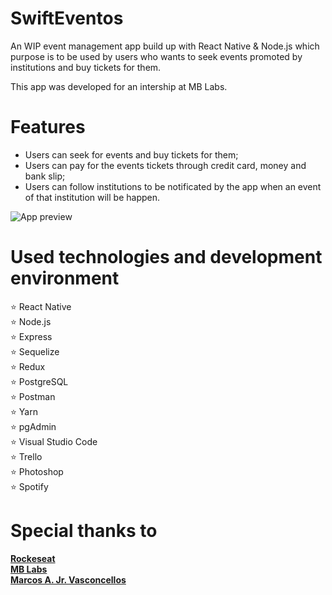 # SwiftEventos

An WIP event management app build up with React Native & Node.js which purpose is to be used by users who wants to seek events promoted by institutions and buy tickets for them.

This app was developed for an intership at MB Labs.

# Features

- Users can seek for events and buy tickets for them;
- Users can pay for the events tickets through credit card, money and bank slip;
- Users can follow institutions to be notificated by the app when an event of that institution will be happen.

![App preview](https://i.imgur.com/ZAJfSPq.png)

# Used technologies and development environment

:star: React Native\
:star: Node.js\
:star: Express\
:star: Sequelize\
:star: Redux\
:star: PostgreSQL\
:star: Postman\
:star: Yarn\
:star: pgAdmin\
:star: Visual Studio Code\
:star: Trello\
:star: Photoshop\
:star: Spotify

# Special thanks to

**[Rockeseat](https://rocketseat.com.br/)**\
**[MB Labs](http://www.mblabs.com.br/)**\
**[Marcos A. Jr. Vasconcellos](https://github.com/MarcosJr1)**
